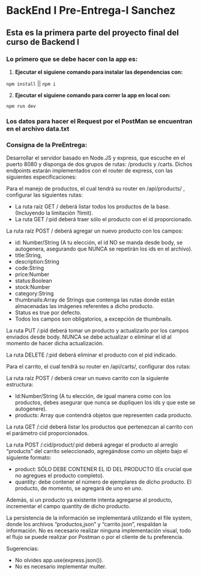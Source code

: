 # BackEnd I Pre-Entrega-I Sanchez

## Esta es la primera parte del proyecto final del curso de Backend I

### Lo primero que se debe hacer con la app es:

1. **Ejecutar el siguiene comando para instalar las dependencias con:**

`npm install` || `npm i`

2. **Ejecutar el siguiene comando para correr la app en local con:**

`npm run dev`

### Los datos para hacer el Request por el PostMan se encuentran en el archivo data.txt

### Consigna de la PreEntrega:

Desarrollar el servidor basado en Node.JS y express, que escuche en el puerto 8080 y disponga de dos grupos de rutas: /products y /carts. Dichos endpoints estarán implementados con el router de express, con las siguientes especificaciones:

Para el manejo de productos, el cual tendrá su router en /api/products/ , configurar las siguientes rutas:

-   La ruta raíz GET / deberá listar todos los productos de la base. (Incluyendo la limitación ?limit).
-   La ruta GET /:pid deberá traer sólo el producto con el id proporcionado.

La ruta raíz POST / deberá agregar un nuevo producto con los campos:

-   id: Number/String (A tu elección, el id NO se manda desde body, se autogenera, asegurando que NUNCA se repetirán los ids en el archivo).
-   title:String,
-   description:String
-   code:String
-   price:Number
-   status:Boolean
-   stock:Number
-   category:String
-   thumbnails:Array de Strings que contenga las rutas donde están almacenadas las imágenes referentes a dicho producto.
-   Status es true por defecto.
-   Todos los campos son obligatorios, a excepción de thumbnails.

La ruta PUT /:pid deberá tomar un producto y actualizarlo por los campos enviados desde body. NUNCA se debe actualizar o eliminar el id al momento de hacer dicha actualización.

La ruta DELETE /:pid deberá eliminar el producto con el pid indicado.

Para el carrito, el cual tendrá su router en /api/carts/, configurar dos rutas:

La ruta raíz POST / deberá crear un nuevo carrito con la siguiente estructura:

-   Id:Number/String (A tu elección, de igual manera como con los productos, debes asegurar que nunca se dupliquen los ids y que este se autogenere).
-   products: Array que contendrá objetos que representen cada producto.

La ruta GET /:cid deberá listar los productos que pertenezcan al carrito con el parámetro cid proporcionados.

La ruta POST /:cid/product/:pid deberá agregar el producto al arreglo “products” del carrito seleccionado, agregándose como un objeto bajo el siguiente formato:

-   product: SÓLO DEBE CONTENER EL ID DEL PRODUCTO (Es crucial que no agregues el producto completo).
-   quantity: debe contener el número de ejemplares de dicho producto. El producto, de momento, se agregará de uno en uno.

Además, si un producto ya existente intenta agregarse al producto, incrementar el campo quantity de dicho producto.

La persistencia de la información se implementará utilizando el file system, donde los archivos “productos,json” y “carrito.json”, respaldan la información.
No es necesario realizar ninguna implementación visual, todo el flujo se puede realizar por Postman o por el cliente de tu preferencia.

Sugerencias:

-   No olvides app.use(express.json()).
-   No es necesario implementar multer.
